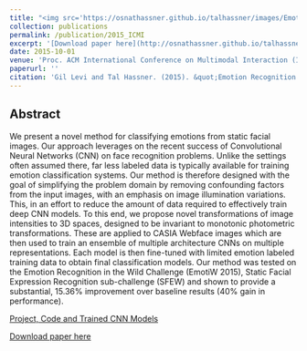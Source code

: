 ```yaml
---
title: "<img src='https://osnathassner.github.io/talhassner/images/Emotion Recognition - Icon.jpg' width='80'> Emotion Recognition in the Wild via Convolutional Neural Networks and Mapped Binary Patterns"
collection: publications
permalink: /publication/2015_ICMI
excerpt: '[Download paper here](http://osnathassner.github.io/talhassner/files/LeviHassner_ICMI15.pdf)'
date: 2015-10-01
venue: 'Proc. ACM International Conference on Multimodal Interaction (ICMI), Seattle'
paperurl: ''
citation: 'Gil Levi and Tal Hassner. (2015). &quot;Emotion Recognition in the Wild via Convolutional Neural Networks and Mapped Binary Patterns.&quot; <i>Proc. ACM International Conference on Multimodal Interaction (ICMI), Seattle</i>.'
---
```


Abstract
------
We present a novel method for classifying emotions from static facial images. Our approach leverages on the recent success of Convolutional Neural Networks (CNN) on face recognition problems. Unlike the settings often assumed there, far less labeled data is typically available for training emotion classification systems. Our method is therefore designed with the goal of simplifying the problem domain by removing confounding factors from the input images, with an emphasis on image illumination variations. This, in an effort to reduce the amount of data required to effectively train deep CNN models. To this end, we propose novel transformations of image intensities to 3D spaces, designed to be invariant to monotonic photometric transformations. These are applied to CASIA Webface images which are then used to train an ensemble of multiple architecture CNNs on multiple representations. Each model is then fine-tuned with limited emotion labeled training data to obtain final classification models. Our method was tested on the Emotion Recognition in the Wild Challenge (EmotiW 2015), Static Facial Expression Recognition sub-challenge (SFEW) and shown to provide a substantial, 15.36% improvement over baseline results (40% gain in performance).


[Project, Code and Trained CNN Models](https://osnathassner.github.io/talhassner/projects/cnn_emotions/project.html)

[Download paper here](http://osnathassner.github.io/talhassner/files/LeviHassner_ICMI15.pdf)
